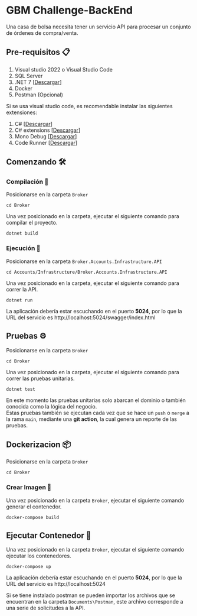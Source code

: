 # GBM Challenge-BackEnd

Una casa de bolsa necesita tener un servicio API para procesar un conjunto de órdenes de compra/venta.

## Pre-requisitos 📋

1. Visual studio 2022 o Visual Studio Code
2. SQL Server
3. .NET 7 [[Descargar](https://dotnet.microsoft.com/en-us/download/dotnet)]
4. Docker
5. Postman (Opcional)

Si se usa visual studio code, es recomendable instalar las siguientes extensiones:

1. C# [[Descargar](https://marketplace.visualstudio.com/items?itemName=ms-dotnettools.csharp)]
2. C# extensions [[Descargar](https://marketplace.visualstudio.com/items?itemName=kreativ-software.csharpextensions)]
3. Mono Debug [[Descargar](https://marketplace.visualstudio.com/items?itemName=ms-vscode.mono-debug)]
4. Code Runner [[Descargar](https://marketplace.visualstudio.com/items?itemName=formulahendry.code-runner)]

## Comenzando 🛠

### Compilación 🔧

Posicionarse en la carpeta `Broker`

```
cd Broker
```

Una vez posicionado en la carpeta, ejecutar el siguiente comando para compilar el proyecto.

```
dotnet build
```

### Ejecución 🚀

Posicionarse en la carpeta `Broker.Accounts.Infrastructure.API`

```
cd Accounts/Infrastructure/Broker.Accounts.Infrastructure.API
```

Una vez posicionado en la carpeta, ejecutar el siguiente comando para correr la API.

```
dotnet run
```

La aplicación debería estar escuchando en el puerto **5024**, por lo que la URL del servicio es http://localhost:5024/swagger/index.html

## Pruebas ⚙️

Posicionarse en la carpeta `Broker`

```
cd Broker
```

Una vez posicionado en la carpeta, ejecutar el siguiente comando para correr las pruebas unitarias.

```
dotnet test
```

En este momento las pruebas unitarias solo abarcan el dominio o también conocida como la lógica del negocio.  
Estas pruebas también se ejecutan cada vez que se hace un `push` o `merge` a la rama `main`, mediante una **git action**, la cual genera un reporte de las pruebas.

## Dockerizacion 📦

Posicionarse en la carpeta `Broker`

```
cd Broker
```

### Crear Imagen 📌

Una vez posicionado en la carpeta `Broker`, ejecutar el siguiente comando generar el contenedor.

```
docker-compose build
```

## Ejecutar Contenedor 📌

Una vez posicionado en la carpeta `Broker`, ejecutar el siguiente comando ejecutar los contenedores.

```
docker-compose up
```

La aplicación debería estar escuchando en el puerto **5024**, por lo que la URL del servicio es http://localhost:5024

Si se tiene instalado postman se pueden importar los archivos que se encuentran en la carpeta `Documents\Postman`, este archivo corresponde a una serie de solicitudes a la API.

